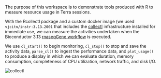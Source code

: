 The purpose of this workspace is to demonstrate tools produced with R to
measure resource usage in Terra sessions.

With the Rcollectl package and a custom docker image (we used `vjcitn/instr:3.13.2001` that includes the [collectl](http://collectl.sourceforge.net/)
infrastructure installed for immediate use, we can measure the activities undertaken when
the Bioconductor 3.13 [rnaseqGene workflow](https://www.bioconductor.org/packages/release/workflows/vignettes/rnaseqGene/inst/doc/rnaseqGene.html) is executed.

We use `cl_start()` to begin monitoring, `cl_stop()` to stop and save the activity data, `parse_cl()` to ingest the performance data, and `plot_usage()` to
produce a display in which we can evaluate duration,  memory consumption, completeness of CPU utilization, network traffic, and disk I/O.

![collectl](https://storage.googleapis.com/bioc-anvil-images/julyCollectlImg.png)
